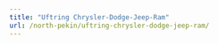 ```yaml
---
title: "Uftring Chrysler-Dodge-Jeep-Ram"
url: /north-pekin/uftring-chrysler-dodge-jeep-ram/
---
```

